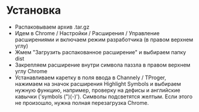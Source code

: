 # Установка

- Распаковываем архив .tar.gz
- Идем в Chrome / Настройки / Расширения / Управление расширениями и включаем режим разработчика (в правом верхнем углу)
- Жмем "Загрузить распакованное расширение" и выбираем папку dist
- Закрепляем расширение внутри символа паззла в правом верхнем углу Chrome
- Устанавливаем каретку в поля ввода в Channely / TProger, нажимаем на значок расширения Highlight Symbols и выбираем нужную функцию, например, проверку на дефисы и английские кавычки ('symbols (")(-)'). Символы подсветятся желтым. Если этого не произошло, нужна полная перезагрузка Chrome.